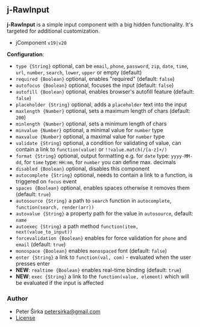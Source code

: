 ﻿## j-RawInput

__j-RawInput__ is a simple input component with a big hidden functionality. It's targeted for additional customization.

- jComponent `v19|v20`

__Configuration__:

- `type {String}` optional, can be `email`, `phone`, `password`, `zip`, `date`, `time`, `url`, `number`, `search`, `lower`, `upper` or empty (default)
- `required {Boolean}` optional, enables "required" (default: `false`)
- `autofocus {Boolean}` optional, focuses the input (default: `false`)
- `autofill {Boolean}` optional, enables browser's autofill feature (default: `false`)
- `placeholder {String}` optional, adds a `placeholder` text into the input
- `maxlength {Number}` optional, sets a maximum length of chars (default: `200`)
- `minlength {Number}` optional, sets a minimum length of chars
- `minvalue {Number}` optional, a minimal value for `number` type
- `maxvalue {Number}` optional, a maximal value for `number` type
- `validate {String}` optional, a condition for validating of value, can contain a link to `function(value)` or `!!value.match(/[a-z]+/)`
- `format {String}` optional, output formatting e.g. for `date` type: `yyyy-MM-dd`, for `time` type: `HH:mm`, for `number` you can define max. decimals
- `disabled {Boolean}` optional, disables this component
- `autocomplete {String}` optional, needs to contain a link to a function, is triggered on `focus` event
- `spaces {Boolean}` optional, enables spaces otherwise it removes them (default: `true`)
- `autosource {String}` a path to `search` function in `autocomplete`, `function(search, render(arr))`
- `autovalue {String}` a property path for the value in `autosource`, default: `name`
- `autoexec {String}` a path method `function(item, next(value_to_input))`
- `forcevalidation {Boolean}` enables for force validation for `phone` and `email` (default: `true`)
- `monospace {Boolean}` enables `monospaced` font (default: `false`)
- `enter {String}` a link to `function(val, com)` - evaluated when the user presses enter
- __NEW__: `realtime {Boolean}` enables real-time binding (default: `true`)
- __NEW__: `exec {String}` a link to the `function(value, element)` which will be evaluated if the input is affected

### Author

- Peter Širka <petersirka@gmail.com>
- [License](https://www.totaljs.com/license/)
